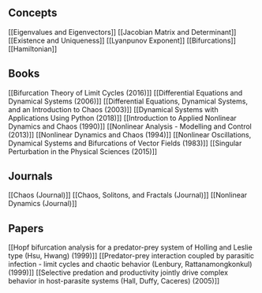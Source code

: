 ## Concepts
[[Eigenvalues and Eigenvectors]]
[[Jacobian Matrix and Determinant]]
[[Existence and Uniqueness]]
[[Lyanpunov Exponent]]
[[Bifurcations]]
[[Hamiltonian]]
## Books
[[Bifurcation Theory of Limit Cycles (2016)]]
[[Differential Equations and Dynamical Systems (2006)]]
[[Differential Equations, Dynamical Systems, and an Introduction to Chaos (2003)]]
[[Dynamical Systems with Applications Using Python (2018)]]
[[Introduction to Applied Nonlinear Dynamics and Chaos (1990)]]
[[Nonlinear Analysis - Modelling and Control (2013)]]
[[Nonlinear Dynamics and Chaos (1994)]]
[[Nonlinear Oscillations, Dynamical Systems and Bifurcations of Vector Fields (1983)]]
[[Singular Perturbation in the Physical Sciences (2015)]]
## Journals
[[Chaos (Journal)]]
[[Chaos, Solitons, and Fractals (Journal)]]
[[Nonlinear Dynamics (Journal)]]
## Papers
[[Hopf bifurcation analysis for a predator-prey system of Holling and Leslie type (Hsu, Hwang) (1999)]]
[[Predator-prey interaction coupled by parasitic infection - limit cycles and chaotic behavior (Lenbury, Rattanamongkonkul) (1999)]]
[[Selective predation and productivity jointly drive complex behavior in host-parasite systems (Hall, Duffy, Caceres) (2005)]]
